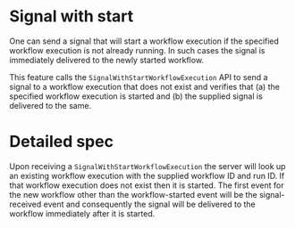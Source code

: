# Signal with start

One can send a signal that will start a workflow execution if the
specified workflow execution is not already running. In such cases the signal is
immediately delivered to the newly started workflow.

This feature calls the `SignalWithStartWorkflowExecution` API to send a signal
to a workflow execution that does not exist and verifies that (a) the specified
workflow execution is started and (b) the supplied signal is delivered to the
same.

# Detailed spec

Upon receiving a `SignalWithStartWorkflowExecution` the server will look up an
existing workflow execution with the supplied workflow ID and run ID. If that
workflow execution does not exist then it is started. The first event for the
new workflow other than the workflow-started event will be the signal-received
event and consequently the signal will be delivered to the workflow immediately
after it is started.
